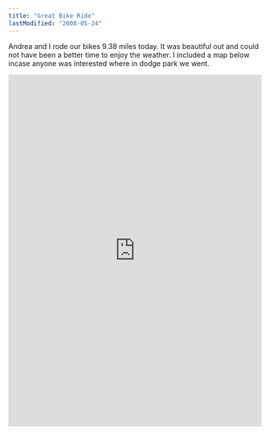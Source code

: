 ```yaml
---
title: "Great Bike Ride"
lastModified: "2008-05-24"
---
```


Andrea and I rode our bikes 9.38 miles today. It was beautiful out and could not have been a better time to enjoy the weather. I included a map below incase anyone was interested where in dodge park we went.

<iframe src="http://js.mapmyfitness.com/embed/blogview.html?r=10069d28df4c8b774ab909319c8f14b9&amp;u=e&amp;t=walk" height="700px" width="100%" frameborder="0"><a href="http://www.mapmywalk.com/ride/united-states/mi/sterling-heights/917985283206">Biking with Andrea</a><br/><a href="http://www.mapmywalk.com/find-ride/united-states/mi/sterling-heights">Find more Bike Rides in Sterling Heights, Michigan</a></iframe>
